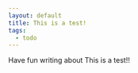 ```yaml
---
layout: default
title: This is a test!
tags:
  - todo
---
```


Have fun writing about This is a test!!
